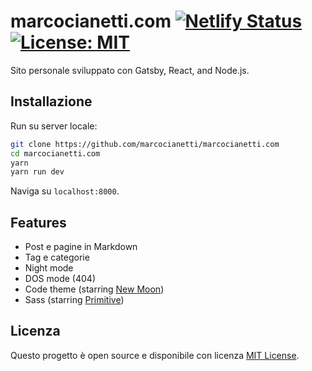 # marcocianetti.com [![Netlify Status](https://api.netlify.com/api/v1/badges/0a51d0e9-f611-4dd8-887f-fc1889e68540/deploy-status)](https://app.netlify.com/sites/tania/deploys) [![License: MIT](https://img.shields.io/badge/License-MIT-blue.svg)](https://opensource.org/licenses/MIT)

Sito personale sviluppato con Gatsby, React, and Node.js.

## Installazione

Run su server locale:

```bash
git clone https://github.com/marcocianetti/marcocianetti.com
cd marcocianetti.com
yarn
yarn run dev
```

Naviga su `localhost:8000`.

## Features

- Post e pagine in Markdown
- Tag e categorie
- Night mode
- DOS mode (404)
- Code theme (starring [New Moon](https://taniarascia.github.io/new-moon))
- Sass (starring [Primitive](https://taniarascia.github.io/primitive))

## Licenza

Questo progetto è open source e disponibile con licenza [MIT License](LICENSE).

